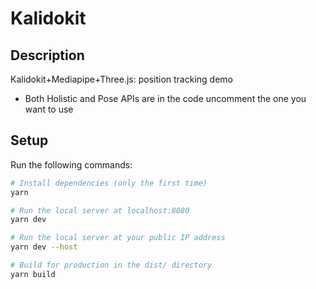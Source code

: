 # Kalidokit

## Description

Kalidokit+Mediapipe+Three.js: position tracking demo

- Both Holistic and Pose APIs are in the code uncomment the one you want to use

## Setup

Run the following commands:

```bash
# Install dependencies (only the first time)
yarn

# Run the local server at localhost:8080
yarn dev

# Run the local server at your public IP address
yarn dev --host

# Build for production in the dist/ directory
yarn build
```
